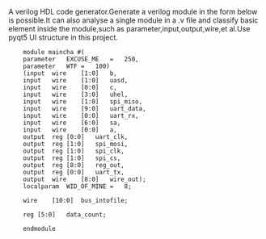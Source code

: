 A verilog HDL code generator.Generate a verilog module in the form below is possible.It can also analyse a single module in a .v file and classify basic element inside the module,such as parameter,input,output,wire,et al.Use pyqt5 UI structure in this project. 

        module maincha #(
        parameter	EXCUSE_ME	=	250,
        parameter	WTF	=	100)
        (input	wire	[1:0]	b,
        input	wire	[1:0]	uasd,
        input	wire	[0:0]	c,
        input	wire	[3:0]	uhel,
        input	wire	[1:0]	spi_miso,
        input	wire	[9:0]	uart_data,
        input	wire	[0:0]	uart_rx,
        input	wire	[6:0]	sa,
        input	wire	[0:0]	a,
        output	reg	[0:0]	uart_clk,
        output	reg	[1:0]	spi_mosi,
        output	reg	[1:0]	spi_clk,
        output	reg	[1:0]	spi_cs,
        output	reg	[8:0]	reg_out,
        output	reg	[0:0]	uart_tx,
        output	wire	[8:0]	wire_out);
        localparam	WID_OF_MINE	=	8;

        wire	[10:0]	bus_intofile;

        reg	[5:0]	data_count;

        endmodule

